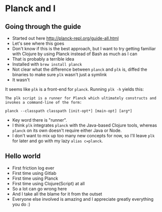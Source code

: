 # Planck and I

## Going through the guide

- Started out here http://planck-repl.org/guide-all.html
- Let's see where this goes
- Don't know if this is the best approach, but I want to try getting familiar
  with Clojure by using Planck instead of Bash as much as I can
- That is probably a terrible idea
- Installed with `brew install planck`
- Not clear what the difference between `planck` and `plk` is, diffed the
  binaries to make sure `plk` wasn't just a symlink
- It wasn't

It seems like `plk` is a front-end for `planck`. Running `plk -h` yields this:

```
The plk script is a runner for Planck which ultimately constructs and
invokes a command-line of the form:

planck --classpath classpath [init-opt*] [main-opt] [arg*]
```

- Key word there is "runner".
- I think `plk` integrates `planck` with the Java-based Clojure tools, whereas
  `planck` on its own doesn't require either Java or Node.
- I don't want to mix up too many new concepts for now, so I'll leave `plk` for
  later and go with my lazy `alias c=planck`.

## Hello world

- First friction log ever
- First time using Gitlab
- First time using Planck
- First time using Clojure(Script) at all
- So a lot can go wrong here
- And I take all the blame for it from the outset
- Everyone else involved is amazing and I appreciate greatly everything you do
  :)

